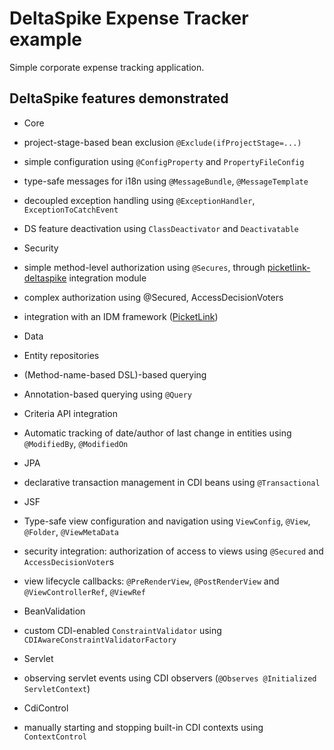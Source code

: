 DeltaSpike Expense Tracker example
==================================

Simple corporate expense tracking application.

## DeltaSpike features demonstrated
* Core
 * project-stage-based bean exclusion `@Exclude(ifProjectStage=...)`
 * simple configuration using `@ConfigProperty` and `PropertyFileConfig`
 * type-safe messages for i18n using `@MessageBundle`, `@MessageTemplate`
 * decoupled exception handling using `@ExceptionHandler`, `ExceptionToCatchEvent`
 * DS feature deactivation using `ClassDeactivator` and `Deactivatable`

* Security
 * simple method-level authorization using `@Secures`, through [picketlink-deltaspike](https://github.com/picketlink/picketlink/tree/master/modules/deltaspike) integration module
 * complex authorization using @Secured, AccessDecisionVoters
 * integration with an IDM framework ([PicketLink](https://github.com/picketlink))

* Data 
 * Entity repositories
  * (Method-name-based DSL)-based querying
  * Annotation-based querying using `@Query`
  * Criteria API integration
 * Automatic tracking of date/author of last change in entities using `@ModifiedBy`, `@ModifiedOn`
 
* JPA
 * declarative transaction management in CDI beans using `@Transactional`

* JSF
 * Type-safe view configuration and navigation using `ViewConfig`, `@View`, `@Folder`, `@ViewMetaData`
 * security integration: authorization of access to views using `@Secured` and `AccessDecisionVoter`s
 * view lifecycle callbacks: `@PreRenderView`, `@PostRenderView` and `@ViewControllerRef`, `@ViewRef`

* BeanValidation
 * custom CDI-enabled `ConstraintValidator` using `CDIAwareConstraintValidatorFactory`

* Servlet
 * observing servlet events using CDI observers (`@Observes @Initialized ServletContext`)

* CdiControl
 * manually starting and stopping built-in CDI contexts using `ContextControl`
